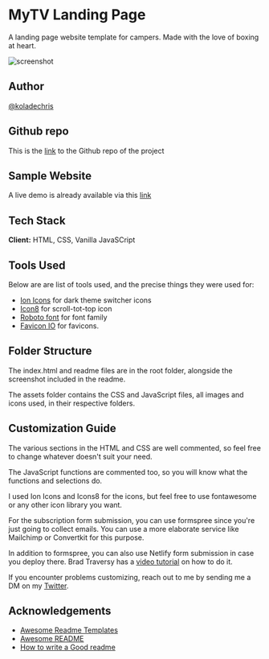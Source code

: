 # MyTV Landing Page

A landing page website template for campers. Made with the love of boxing at heart.

![screenshot](screenshot.png)

## Author

[@koladechris](https://www.twitter.com/koladechris)

## Github repo

This is the [link](https://github.com/Ksound22/JabTV-Landing-Page) to the Github repo of the project

## Sample Website

A live demo is already available via this [link](https://xenodochial-poincare-9143f8.netlify.app)

## Tech Stack

**Client:** HTML, CSS, Vanilla JavaSCript

## Tools Used

Below are are list of tools used, and the precise things they were used for:

- [Ion Icons](https://ionic.io/ionicons) for dark theme switcher icons
- [Icon8](https://icons8.com/) for scroll-tot-top icon
- [Roboto font](https://icons8.com/) for font family
- [Favicon IO](https://favicon.io/favicon-generator/) for favicons.

## Folder Structure

The index.html and readme files are in the root folder, alongside the screenshot included in the readme.

The assets folder contains the CSS and JavaScript files, all images and icons used, in their respective folders.

## Customization Guide

The various sections in the HTML and CSS are well commented, so feel free to change whatever doesn't suit your need.

The JavaScript functions are commented too, so you will know what the functions and selections do.

I used Ion Icons and Icons8 for the icons, but feel free to use fontawesome or any other icon library you want.

For the subscription form submission, you can use formspree since you're just going to collect emails. You can use a more elaborate service like Mailchimp or Convertkit for this purpose.

In addition to formspree, you can also use Netlify form submission in case you deploy there. Brad Traversy has a [video tutorial](https://www.youtube.com/watch?v=6ElQ689HRcY) on how to do it.

If you encounter problems customizing, reach out to me by sending me a DM on my [Twitter](https://www.twitter.com/koladechris).

## Acknowledgements

- [Awesome Readme Templates](https://awesomeopensource.com/project/elangosundar/awesome-README-templates)
- [Awesome README](https://github.com/matiassingers/awesome-readme)
- [How to write a Good readme](https://bulldogjob.com/news/449-how-to-write-a-good-readme-for-your-github-project)
